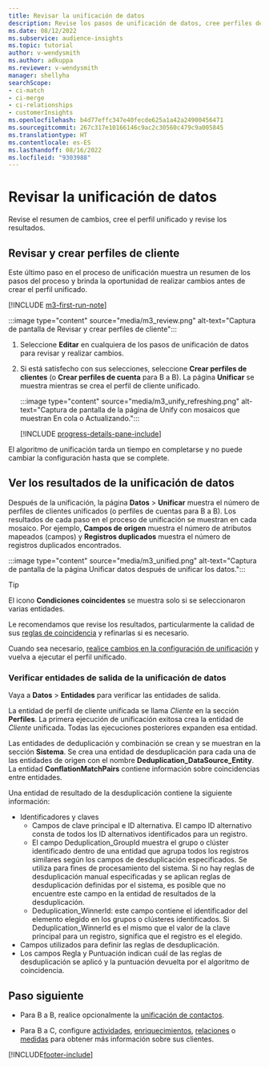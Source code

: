 ```yaml
---
title: Revisar la unificación de datos
description: Revise los pasos de unificación de datos, cree perfiles de clientes unificados y revise los resultados
ms.date: 08/12/2022
ms.subservice: audience-insights
ms.topic: tutorial
author: v-wendysmith
ms.author: adkuppa
ms.reviewer: v-wendysmith
manager: shellyha
searchScope:
- ci-match
- ci-merge
- ci-relationships
- customerInsights
ms.openlocfilehash: b4d77effc347e40fecde625a1a42a24900456471
ms.sourcegitcommit: 267c317e10166146c9ac2c30560c479c9a005845
ms.translationtype: HT
ms.contentlocale: es-ES
ms.lasthandoff: 08/16/2022
ms.locfileid: "9303988"
---
```

# <a name="review-data-unification"></a>Revisar la unificación de datos

Revise el resumen de cambios, cree el perfil unificado y revise los resultados.

## <a name="review-and-create-customer-profiles"></a>Revisar y crear perfiles de cliente

Este último paso en el proceso de unificación muestra un resumen de los pasos del proceso y brinda la oportunidad de realizar cambios antes de crear el perfil unificado.

[!INCLUDE [m3-first-run-note](includes/m3-first-run-note.md)]

:::image type="content" source="media/m3_review.png" alt-text="Captura de pantalla de Revisar y crear perfiles de cliente":::

1. Seleccione **Editar** en cualquiera de los pasos de unificación de datos para revisar y realizar cambios.

1. Si está satisfecho con sus selecciones, seleccione **Crear perfiles de clientes** (o **Crear perfiles de cuenta** para B a B). La página **Unificar** se muestra mientras se crea el perfil de cliente unificado.

   :::image type="content" source="media/m3_unify_refreshing.png" alt-text="Captura de pantalla de la página de Unify con mosaicos que muestran En cola o Actualizando.":::

   [!INCLUDE [progress-details-pane-include](includes/progress-details-pane.md)]

El algoritmo de unificación tarda un tiempo en completarse y no puede cambiar la configuración hasta que se complete.

## <a name="view-the-results-of-data-unification"></a>Ver los resultados de la unificación de datos

Después de la unificación, la página **Datos** > **Unificar** muestra el número de perfiles de clientes unificados (o perfiles de cuentas para B a B). Los resultados de cada paso en el proceso de unificación se muestran en cada mosaico. Por ejemplo, **Campos de origen** muestra el número de atributos mapeados (campos) y **Registros duplicados** muestra el número de registros duplicados encontrados.

:::image type="content" source="media/m3_unified.png" alt-text="Captura de pantalla de la página Unificar datos después de unificar los datos.":::

> [!TIP]
> El icono **Condiciones coincidentes** se muestra solo si se seleccionaron varias entidades.

Le recomendamos que revise los resultados, particularmente la calidad de sus [reglas de coincidencia](data-unification-update.md#manage-match-rules) y refinarlas si es necesario.

Cuando sea necesario, [realice cambios en la configuración de unificación](data-unification-update.md) y vuelva a ejecutar el perfil unificado.

### <a name="verify-output-entities-from-data-unification"></a>Verificar entidades de salida de la unificación de datos

Vaya a **Datos** > **Entidades** para verificar las entidades de salida.

La entidad de perfil de cliente unificada se llama *Cliente* en la sección **Perfiles**. La primera ejecución de unificación exitosa crea la entidad de *Cliente* unificada. Todas las ejecuciones posteriores expanden esa entidad.

Las entidades de deduplicación y combinación se crean y se muestran en la sección **Sistema**. Se crea una entidad de desduplicación para cada una de las entidades de origen con el nombre **Deduplication_DataSource_Entity**. La entidad **ConflationMatchPairs** contiene información sobre coincidencias entre entidades.

Una entidad de resultado de la desduplicación contiene la siguiente información:
- Identificadores y claves
  - Campos de clave principal e ID alternativa. El campo ID alternativo consta de todos los ID alternativos identificados para un registro.
  - El campo Deduplication_GroupId muestra el grupo o clúster identificado dentro de una entidad que agrupa todos los registros similares según los campos de desduplicación especificados. Se utiliza para fines de procesamiento del sistema. Si no hay reglas de desduplicación manual especificadas y se aplican reglas de desduplicación definidas por el sistema, es posible que no encuentre este campo en la entidad de resultados de la desduplicación.
  - Deduplication_WinnerId: este campo contiene el identificador del elemento elegido en los grupos o clústeres identificados. Si Deduplication_WinnerId es el mismo que el valor de la clave principal para un registro, significa que el registro es el elegido.
- Campos utilizados para definir las reglas de desduplicación.
- Los campos Regla y Puntuación indican cuál de las reglas de desduplicación se aplicó y la puntuación devuelta por el algoritmo de coincidencia.

## <a name="next-step"></a>Paso siguiente

- Para B a B, realice opcionalmente la [unificación de contactos](data-unification-contacts.md).

- Para B a C, configure [actividades](activities.md), [enriquecimientos](enrichment-hub.md), [relaciones](relationships.md) o [medidas](measures.md) para obtener más información sobre sus clientes.

[!INCLUDE[footer-include](includes/footer-banner.md)]

